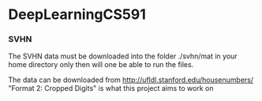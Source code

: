 # DeepLearningCS591

### SVHN

The SVHN data must be downloaded into the folder ./svhn/mat in your home directory only then will one be able to run the files.

The data can be downloaded from http://ufldl.stanford.edu/housenumbers/ "Format 2: Cropped Digits" is what this project aims to work on
